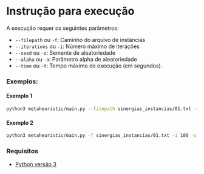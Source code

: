 # Instrução para execução 

A execução requer os seguintes parâmetros:
- `--filepath` ou `-f`: Caminho do arquivo de instâncias
- `--iterations` ou `-i`: Número máximo de iterações
- `--seed` ou `-s`: Semente de aleatoriedade
- `--alpha` ou `-a`: Parâmetro alpha de aleatoriedade
- `--time` ou `-t`: Tempo máximo de execução (em segundos).

### Exemplos:

#### Exemplo 1
```bash
python3 metaheuristic/main.py --filepath sinergias_instancias/01.txt --iterations 100 --seed 1 --alpha 0.05 --time 300
`````

#### Exemplo 2
```bash
python3 metaheuristic/main.py -f sinergias_instancias/01.txt -i 100 -s 1 -a 0.05 -t 300
`````

### Requisitos
- [Python versão 3](https://www.python.org/downloads/)

